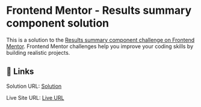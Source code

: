 
# Frontend Mentor - Results summary component solution

This is a solution to the [Results summary component challenge on Frontend Mentor](https://www.frontendmentor.io/challenges/results-summary-component-CE_K6s0maV). Frontend Mentor challenges help you improve your coding skills by building realistic projects.


## 🔗 Links
Solution URL: [Solution](https://github.com/om-prabhat/results-summary-component-main/tree/main/results-summary-component-main)

Live Site URL: [Live URL](https://om-prabhat.github.io/results-summary-component-main/results-summary-component-main/)
